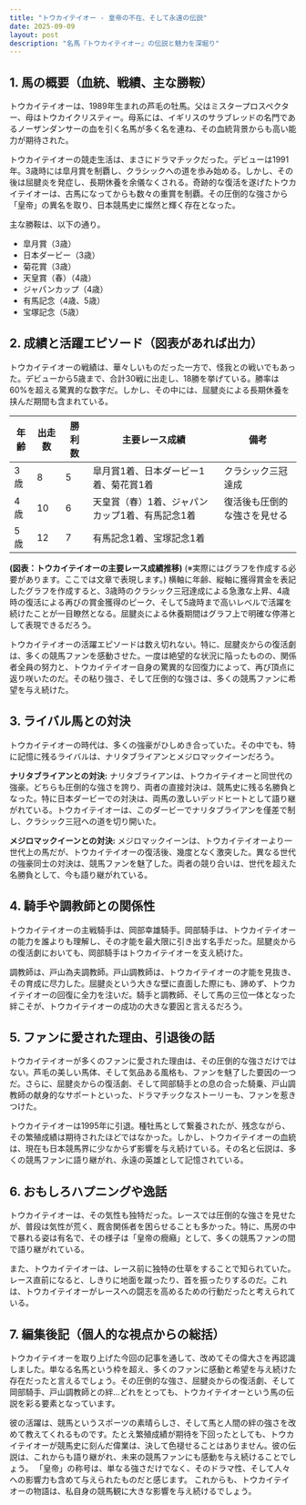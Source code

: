 ```yaml
---
title: "トウカイテイオー - 皇帝の不在、そして永遠の伝説"
date: 2025-09-09
layout: post
description: "名馬『トウカイテイオー』の伝説と魅力を深堀り"
---
```


## 1. 馬の概要（血統、戦績、主な勝鞍）

トウカイテイオーは、1989年生まれの芦毛の牡馬。父はミスタープロスペクター、母はトウカイクリスティー。母系には、イギリスのサラブレッドの名門であるノーザンダンサーの血を引く名馬が多く名を連ね、その血統背景からも高い能力が期待された。

トウカイテイオーの競走生活は、まさにドラマチックだった。デビューは1991年。3歳時には皐月賞を制覇し、クラシックへの道を歩み始める。しかし、その後は屈腱炎を発症し、長期休養を余儀なくされる。奇跡的な復活を遂げたトウカイテイオーは、古馬になってからも数々の重賞を制覇。その圧倒的な強さから「皇帝」の異名を取り、日本競馬史に燦然と輝く存在となった。

主な勝鞍は、以下の通り。

* 皐月賞（3歳）
* 日本ダービー（3歳）
* 菊花賞（3歳）
* 天皇賞（春）（4歳）
* ジャパンカップ（4歳）
* 有馬記念（4歳、5歳）
* 宝塚記念（5歳）


## 2. 成績と活躍エピソード（図表があれば出力）

トウカイテイオーの戦績は、華々しいものだった一方で、怪我との戦いでもあった。デビューから5歳まで、合計30戦に出走し、18勝を挙げている。勝率は60%を超える驚異的な数字だ。しかし、その中には、屈腱炎による長期休養を挟んだ期間も含まれている。

| 年齢 | 出走数 | 勝利数 | 主要レース成績 | 備考 |
|---|---|---|---|---|
| 3歳 | 8 | 5 | 皐月賞1着、日本ダービー1着、菊花賞1着 | クラシック三冠達成 |
| 4歳 | 10 | 6 | 天皇賞（春）1着、ジャパンカップ1着、有馬記念1着 | 復活後も圧倒的な強さを見せる |
| 5歳 | 12 | 7 | 有馬記念1着、宝塚記念1着 |  |


**(図表：トウカイテイオーの主要レース成績推移)**  (※実際にはグラフを作成する必要があります。ここでは文章で表現します。)  横軸に年齢、縦軸に獲得賞金を表記したグラフを作成すると、3歳時のクラシック三冠達成による急激な上昇、4歳時の復活による再びの賞金獲得のピーク、そして5歳時まで高いレベルで活躍を続けたことが一目瞭然となる。屈腱炎による休養期間はグラフ上で明確な停滞として表現できるだろう。


トウカイテイオーの活躍エピソードは数え切れない。特に、屈腱炎からの復活劇は、多くの競馬ファンを感動させた。一度は絶望的な状況に陥ったものの、関係者全員の努力と、トウカイテイオー自身の驚異的な回復力によって、再び頂点に返り咲いたのだ。その粘り強さ、そして圧倒的な強さは、多くの競馬ファンに希望を与え続けた。


## 3. ライバル馬との対決

トウカイテイオーの時代は、多くの強豪がひしめき合っていた。その中でも、特に記憶に残るライバルは、ナリタブライアンとメジロマックイーンだろう。

**ナリタブライアンとの対決:**  ナリタブライアンは、トウカイテイオーと同世代の強豪。どちらも圧倒的な強さを誇り、両者の直接対決は、競馬史に残る名勝負となった。特に日本ダービーでの対決は、両馬の激しいデッドヒートとして語り継がれている。トウカイテイオーは、このダービーでナリタブライアンを僅差で制し、クラシック三冠への道を切り開いた。

**メジロマックイーンとの対決:** メジロマックイーンは、トウカイテイオーより一世代上の馬だが、トウカイテイオーの復活後、幾度となく激突した。異なる世代の強豪同士の対決は、競馬ファンを魅了した。両者の競り合いは、世代を超えた名勝負として、今も語り継がれている。


## 4. 騎手や調教師との関係性

トウカイテイオーの主戦騎手は、岡部幸雄騎手。岡部騎手は、トウカイテイオーの能力を誰よりも理解し、その才能を最大限に引き出す名手だった。屈腱炎からの復活劇においても、岡部騎手はトウカイテイオーを支え続けた。

調教師は、戸山為夫調教師。戸山調教師は、トウカイテイオーの才能を見抜き、その育成に尽力した。屈腱炎という大きな壁に直面した際にも、諦めず、トウカイテイオーの回復に全力を注いだ。騎手と調教師、そして馬の三位一体となった絆こそが、トウカイテイオーの成功の大きな要因と言えるだろう。


## 5. ファンに愛された理由、引退後の話

トウカイテイオーが多くのファンに愛された理由は、その圧倒的な強さだけではない。芦毛の美しい馬体、そして気品ある風格も、ファンを魅了した要因の一つだ。さらに、屈腱炎からの復活劇、そして岡部騎手との息の合った騎乗、戸山調教師の献身的なサポートといった、ドラマチックなストーリーも、ファンを惹きつけた。

トウカイテイオーは1995年に引退。種牡馬として繋養されたが、残念ながら、その繁殖成績は期待されたほどではなかった。しかし、トウカイテイオーの血統は、現在も日本競馬界に少なからず影響を与え続けている。その名と伝説は、多くの競馬ファンに語り継がれ、永遠の英雄として記憶されている。


## 6. おもしろハプニングや逸話

トウカイテイオーは、その気性も独特だった。レースでは圧倒的な強さを見せたが、普段は気性が荒く、厩舎関係者を困らせることも多かった。特に、馬房の中で暴れる姿は有名で、その様子は「皇帝の癇癪」として、多くの競馬ファンの間で語り継がれている。

また、トウカイテイオーは、レース前に独特の仕草をすることで知られていた。レース直前になると、しきりに地面を蹴ったり、首を振ったりするのだ。これは、トウカイテイオーがレースへの闘志を高めるための行動だったと考えられている。


## 7. 編集後記（個人的な視点からの総括）

トウカイテイオーを取り上げた今回の記事を通して、改めてその偉大さを再認識しました。単なる名馬という枠を超え、多くのファンに感動と希望を与え続けた存在だったと言えるでしょう。その圧倒的な強さ、屈腱炎からの復活劇、そして岡部騎手、戸山調教師との絆…どれをとっても、トウカイテイオーという馬の伝説を彩る要素となっています。

彼の活躍は、競馬というスポーツの素晴らしさ、そして馬と人間の絆の強さを改めて教えてくれるものです。たとえ繁殖成績が期待を下回ったとしても、トウカイテイオーが競馬史に刻んだ偉業は、決して色褪せることはありません。彼の伝説は、これからも語り継がれ、未来の競馬ファンにも感動を与え続けることでしょう。  「皇帝」の称号は、単なる強さだけでなく、そのドラマ性、そして人々への影響力も含めて与えられたものだと感じます。  これからも、トウカイテイオーの物語は、私自身の競馬観に大きな影響を与え続けるでしょう。
